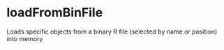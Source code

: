 # loadFromBinFile
Loads specific objects from a binary R file (selected by name or position) into memory
